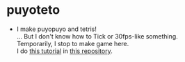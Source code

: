 # puyoteto  
   *  I make puyopuyo and tetris!  
      ... But I don't know how to Tick or 30fps-like something.  
      Temporarily, I stop to make game here.  
      I do [this tutorial](https://www.youtube.com/playlist?list=PL7C8fMD-89DKhlerIE3BrYNd0PlhA6Zch) in [this repository](http://github.com/honokani/tetris_in_elm).  

